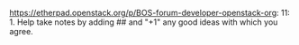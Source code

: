 https://etherpad.openstack.org/p/BOS-forum-developer-openstack-org: 11: 1. Help take notes by adding ##<actions> and "+1" any good ideas with which you agree.

